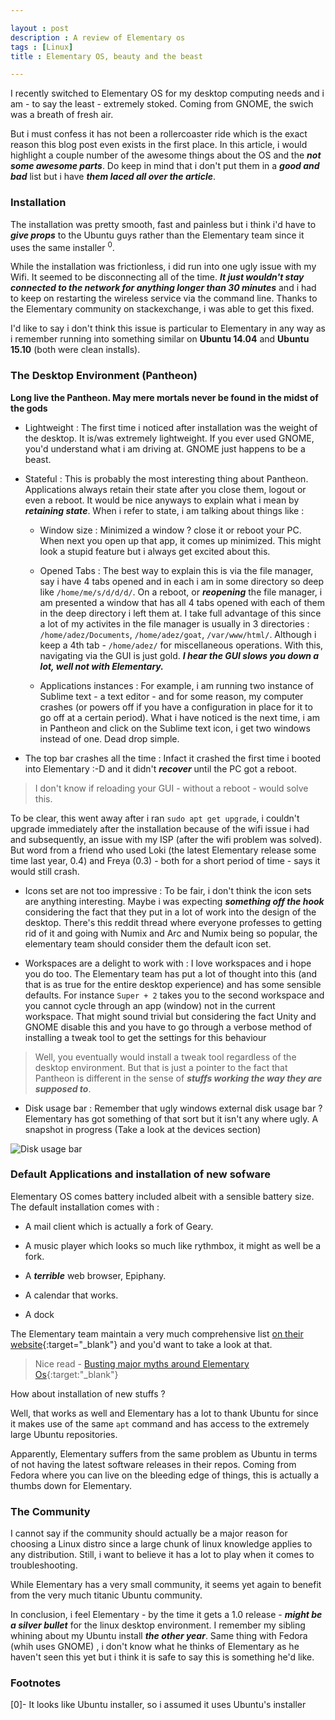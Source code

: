 ```yaml
---

layout : post
description : A review of Elementary os
tags : [Linux]
title : Elementary OS, beauty and the beast

---
```


I recently switched to Elementary OS for my desktop computing needs and i am - to say the least - extremely stoked. Coming from GNOME, the swich was a breath of fresh air.

But i must confess it has not been a rollercoaster ride which is the exact reason this blog post even exists in the first place. In this article, i would highlight a couple number of the awesome things about the OS and the ___not some awesome parts___. Do keep in mind that i don't put them in a ___good and bad___ list but i have ___them laced all over the article___.


### Installation

The installation was pretty smooth, fast and painless but i think i'd have to ___give props___ to 
the Ubuntu guys rather than the Elementary team since it uses the same installer <sup>0</sup>.

While the installation was frictionless, i did run into one ugly issue with my Wifi. It seemed to be disconnecting all of the time. ___It just wouldn't stay connected to the network for anything longer than 30 minutes___ and i had to keep on restarting the wireless service via the command line. Thanks to the Elementary community on stackexchange, i was able to get this fixed. 

I'd like to say i don't think this issue is particular to Elementary in any way as i remember running into something similar on __Ubuntu 14.04__ and __Ubuntu 15.10__ (both were clean installs).


### The Desktop Environment (Pantheon)

__Long live the Pantheon. May mere mortals never be found in the midst of the gods__


- Lightweight : The first time i noticed after installation was the weight of the desktop. It is/was extremely lightweight. If you ever used GNOME, you'd understand what i am driving at. GNOME just happens to be a beast. 

- Stateful : This is probably the most interesting thing about Pantheon. Applications always retain their state after you close them, logout or even a reboot.
It would be nice anyways to explain what i mean by ___retaining state___. When i refer to state, i am talking about things like :
	
	- Window size : Minimized a window ? close it or reboot your PC. When next you open up that app, it comes up minimized. This might look a stupid feature but i always get excited about this.

	- Opened Tabs : The best way to explain this is via the file manager, say i have 4 tabs opened and in each i am in some directory so deep like `/home/me/s/d/d/d/`. On a reboot, or ___reopening___ the file manager, i am presented a window that has all 4 tabs opened with each of them in the deep directory i left them at. 
	I take full advantage of this since a lot of my activites in the file manager is usually in 3 directories : `/home/adez/Documents`, `/home/adez/goat`, `/var/www/html/`. Although i keep a 4th tab - `/home/adez/` for miscellaneous operations. With this, navigating via the GUI is just gold. ___I hear the GUI slows you down a lot, well not with Elementary.___

	- Applications instances : For example, i am running two instance of Sublime text - a text editor - and for some reason, my computer crashes (or powers off if you have a configuration in place for it to go off at a certain period). What i have noticed is the next time, i am in Pantheon and click on the Sublime text icon, i  get two windows instead of one. Dead drop simple.

- The top bar crashes all the time : Infact it crashed the first time i booted into Elementary :-D and it didn't ___recover___ until the PC got a reboot. 

> I don't know if reloading your GUI - without a reboot - would solve this.

To be clear, this went away after i ran `sudo apt get upgrade`, i couldn't upgrade immediately after the installation because of the wifi issue i had and subsequently, an issue with my ISP (after the wifi problem was solved). But word from a friend who used Loki (the latest Elementary release some time last year, 0.4) and Freya (0.3) - both for a short period of time - says it would still crash.

- Icons set are not too impressive : To be fair, i don't think the icon sets are anything interesting. Maybe i was expecting ___something off the hook___ considering the fact that they put in a lot of work into the design of the desktop. There's this reddit thread where everyone professes to getting rid of it and going with Numix and Arc and Numix being so popular, the elementary team should consider them the default icon set.

- Workspaces are a delight to work with : I love workspaces and i hope you do too. The Elementary team has put a lot of thought into this (and that is as true for the entire desktop experience) and has some sensible defaults. For instance `Super + 2` takes you to the second workspace and you cannot cycle through an app (window) not in the current workspace. That might sound trivial but considering the fact Unity and GNOME disable this and you have to go through a verbose method of installing a tweak tool to get the settings for this behaviour

> Well, you eventually would install a tweak tool regardless of the desktop environment. But that is just a pointer to the fact that Pantheon is different in the sense of ___stuffs working the way they are supposed to___.

- Disk usage bar : Remember that ugly windows external disk usage bar ? Elementary has got something of that sort but it isn't any where ugly. A snapshot in progress (Take a look at the devices section)

![Disk usage bar]({{site.baseurl}}/assets/img/pantheon-files.png)


### Default Applications and installation of new sofware

Elementary OS comes battery included albeit with a sensible battery size. The default installation comes with :

- A mail client which is actually a fork of Geary.

- A music player which looks so much like rythmbox, it might as well be a fork.

- A ___terrible___ web browser, Epiphany.

- A calendar that works.

- A dock

The Elementary team maintain a very much comprehensive list [on their website][elementary]{:target="_blank"} and you'd want to take a look at that.

> Nice read - [Busting major myths around Elementary Os](https://medium.com/elementaryos/busting-major-myths-around-elementary-os-bd966402a9c2#.81r8vezmk){:target:"_blank"}

How about installation of new stuffs ? 

Well, that works as well and Elementary has a lot to thank Ubuntu for since it makes use of the same `apt` command and has access to the extremely large Ubuntu repositories.

Apparently, Elementary suffers from the same problem as Ubuntu in terms of not having the latest software releases in their repos. Coming from Fedora where you can live on the bleeding edge of things, this is actually a thumbs down for Elementary.


### The Community

I cannot say if the community should actually be a major reason for choosing a Linux distro since a large chunk of linux knowledge applies to any distribution. Still, i want to believe it has a lot to play when it comes to troubleshooting. 

While Elementary has a very small community, it seems yet again to benefit from the very much titanic Ubuntu community.


In conclusion, i feel Elementary - by the time it gets a 1.0 release - ___might be a silver bullet___ for the linux desktop environment. I remember my sibling whining about my Ubuntu install ___the other year___. Same thing with Fedora (whih uses GNOME) , i don't know what he thinks of Elementary as he haven't seen this yet but i think it is safe to say this is something he'd like.

### Footnotes

[0]- It looks like Ubuntu installer, so i assumed it uses Ubuntu's installer


[elementary]: https://elementary.io
